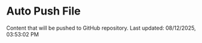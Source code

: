# Auto Push File

Content that will be pushed to GitHub repository.
Last updated: 08/12/2025, 03:53:02 PM